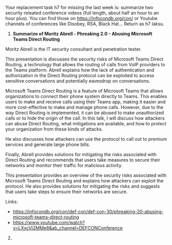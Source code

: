 Your replacement task h7 for missing the last week is: summarize two security releated conference videos (full length, about half an hour to an hour plus). You can find those on https://infocondb.org/con/ or Youtube channels of conferences like Disobey, RSA, Black Hat... Return as h7 laksu. 

1. **Summarize of Moritz Abrell - Phreaking 2.0 - Abusing Microsoft Teams Direct Routing**

Moritz Abrell is the IT security consultant and penetration tester. 

This presentation is discusses the security risks of Microsoft Teams Direct Routing, a technology that allows the routing of calls from VoIP providers to the Teams platform. Abrell explains how the lack of authentication and authorization in the Direct Routing protocol can be exploited to access sensitive conversations and potentially eavesdrop on conversations. 

Microsoft Teams Direct Routing is a feature of Microsoft Teams that allows organizations to connect their phone system directly to Teams. This enables users to make and receive calls using their Teams app, making it easier and more cost-effective to make and manage phone calls. However, due to the way Direct Routing is implemented, it can be abused to make unauthorized calls or to hide the origin of the call. In this talk, I will discuss how attackers can abuse Direct Routing, what mitigations are available, and how to protect your organization from these kinds of attacks.

He also discusses how attackers can use the protocol to call out to premium services and generate large phone bills. 

Finally, Abrell provides solutions for mitigating the risks associated with Direct Routing and recommends that users take measures to secure their networks and monitor their traffic for malicious activity.

This presentation provides an overview of the security risks associated with Microsoft Teams Direct Routing and explains how attackers can exploit the protocol. He also provides solutions for mitigating the risks and suggests that users take steps to ensure their networks are secure.

Links: 
- https://infocondb.org/con/def-con/def-con-30/phreaking-20-abusing-microsoft-teams-direct-routing
- https://www.youtube.com/watch?v=LXxcVi2MMe8&ab_channel=DEFCONConference

2. 
